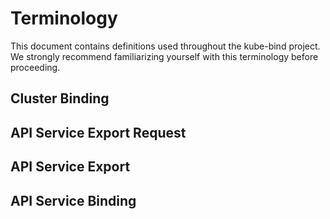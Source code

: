 # Terminology

This document contains definitions used throughout the kube-bind project. We strongly recommend familiarizing yourself with this terminology before proceeding.

## Cluster Binding

## API Service Export Request

## API Service Export

## API Service Binding